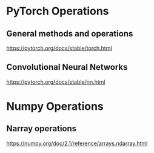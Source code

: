 # PyTorch Operations
## General methods and operations
https://pytorch.org/docs/stable/torch.html 

## Convolutional Neural Networks
https://pytorch.org/docs/stable/nn.html 

# Numpy Operations

## Narray operations 
https://numpy.org/doc/2.1/reference/arrays.ndarray.html